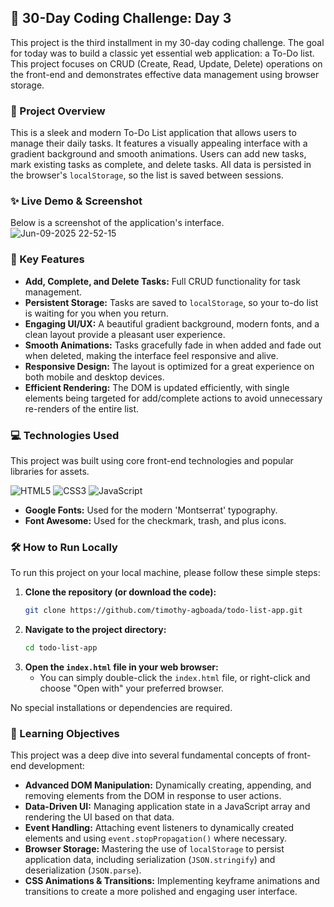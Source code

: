 ## 🚀 30-Day Coding Challenge: Day 3

This project is the third installment in my 30-day coding challenge. The goal for today was to build a classic yet essential web application: a To-Do list. This project focuses on CRUD (Create, Read, Update, Delete) operations on the front-end and demonstrates effective data management using browser storage.

### 📖 Project Overview

This is a sleek and modern To-Do List application that allows users to manage their daily tasks. It features a visually appealing interface with a gradient background and smooth animations. Users can add new tasks, mark existing tasks as complete, and delete tasks. All data is persisted in the browser's `localStorage`, so the list is saved between sessions.

### ✨ Live Demo & Screenshot

Below is a screenshot of the application's interface.
![Jun-09-2025 22-52-15](https://github.com/user-attachments/assets/ef2cc59b-35ae-4a27-9a36-783e7fdccbb3)


### 🌟 Key Features

* **Add, Complete, and Delete Tasks:** Full CRUD functionality for task management.
* **Persistent Storage:** Tasks are saved to `localStorage`, so your to-do list is waiting for you when you return.
* **Engaging UI/UX:** A beautiful gradient background, modern fonts, and a clean layout provide a pleasant user experience.
* **Smooth Animations:** Tasks gracefully fade in when added and fade out when deleted, making the interface feel responsive and alive.
* **Responsive Design:** The layout is optimized for a great experience on both mobile and desktop devices.
* **Efficient Rendering:** The DOM is updated efficiently, with single elements being targeted for add/complete actions to avoid unnecessary re-renders of the entire list.

### 💻 Technologies Used

This project was built using core front-end technologies and popular libraries for assets.

![HTML5](https://img.shields.io/badge/html5-%23E34F26.svg?style=for-the-badge&logo=html5&logoColor=white)
![CSS3](https://img.shields.io/badge/css3-%231572B6.svg?style=for-the-badge&logo=css3&logoColor=white)
![JavaScript](https://img.shields.io/badge/javascript-%23323330.svg?style=for-the-badge&logo=javascript&logoColor=%23F7DF1E)

* **Google Fonts:** Used for the modern 'Montserrat' typography.
* **Font Awesome:** Used for the checkmark, trash, and plus icons.

### 🛠️ How to Run Locally

To run this project on your local machine, please follow these simple steps:

1.  **Clone the repository (or download the code):**
    ```bash
    git clone https://github.com/timothy-agboada/todo-list-app.git
    ```
2.  **Navigate to the project directory:**
    ```bash
    cd todo-list-app
    ```
3.  **Open the `index.html` file in your web browser:**
    * You can simply double-click the `index.html` file, or right-click and choose "Open with" your preferred browser.

No special installations or dependencies are required.

### 🎯 Learning Objectives

This project was a deep dive into several fundamental concepts of front-end development:

* **Advanced DOM Manipulation:** Dynamically creating, appending, and removing elements from the DOM in response to user actions.
* **Data-Driven UI:** Managing application state in a JavaScript array and rendering the UI based on that data.
* **Event Handling:** Attaching event listeners to dynamically created elements and using `event.stopPropagation()` where necessary.
* **Browser Storage:** Mastering the use of `localStorage` to persist application data, including serialization (`JSON.stringify`) and deserialization (`JSON.parse`).
* **CSS Animations & Transitions:** Implementing keyframe animations and transitions to create a more polished and engaging user interface.
